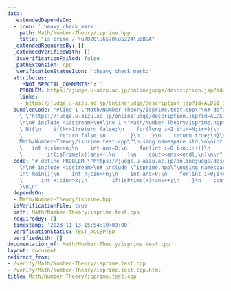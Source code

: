```yaml
---
data:
  _extendedDependsOn:
  - icon: ':heavy_check_mark:'
    path: Math/Number-Theory/isprime.hpp
    title: "is prime / \u7D20\u6570\u5224\u5B9A"
  _extendedRequiredBy: []
  _extendedVerifiedWith: []
  _isVerificationFailed: false
  _pathExtension: cpp
  _verificationStatusIcon: ':heavy_check_mark:'
  attributes:
    '*NOT_SPECIAL_COMMENTS*': ''
    PROBLEM: https://judge.u-aizu.ac.jp/onlinejudge/description.jsp?id=ALDS1_1_C&lang=ja
    links:
    - https://judge.u-aizu.ac.jp/onlinejudge/description.jsp?id=ALDS1_1_C&lang=ja
  bundledCode: "#line 1 \"Math/Number-Theory/isprime.test.cpp\"\n# define PROBLEM\
    \ \"https://judge.u-aizu.ac.jp/onlinejudge/description.jsp?id=ALDS1_1_C&lang=ja\"\
    \n\n# include <iostream>\n#line 1 \"Math/Number-Theory/isprime.hpp\"\nbool isPrime(long\
    \ N){\n    if(N<=1)return false;\n    for(long i=2;i*i<=N;i++){\n        if(N%i==0){\n\
    \            return false;\n        }\n    }\n    return true;\n}\n#line 5 \"\
    Math/Number-Theory/isprime.test.cpp\"\nusing namespace std;\n\nint main(){\n \
    \   int n;cin>>n;\n    int ans=0;\n    for(int i=0;i<n;i++){\n        int x;cin>>x;\n\
    \        if(isPrime(x))ans++;\n    }\n    cout<<ans<<endl;\n}\n\n"
  code: "# define PROBLEM \"https://judge.u-aizu.ac.jp/onlinejudge/description.jsp?id=ALDS1_1_C&lang=ja\"\
    \n\n# include <iostream>\n# include \"isprime.hpp\"\nusing namespace std;\n\n\
    int main(){\n    int n;cin>>n;\n    int ans=0;\n    for(int i=0;i<n;i++){\n  \
    \      int x;cin>>x;\n        if(isPrime(x))ans++;\n    }\n    cout<<ans<<endl;\n\
    }\n\n"
  dependsOn:
  - Math/Number-Theory/isprime.hpp
  isVerificationFile: true
  path: Math/Number-Theory/isprime.test.cpp
  requiredBy: []
  timestamp: '2023-11-13 15:54:10+09:00'
  verificationStatus: TEST_ACCEPTED
  verifiedWith: []
documentation_of: Math/Number-Theory/isprime.test.cpp
layout: document
redirect_from:
- /verify/Math/Number-Theory/isprime.test.cpp
- /verify/Math/Number-Theory/isprime.test.cpp.html
title: Math/Number-Theory/isprime.test.cpp
---
```

